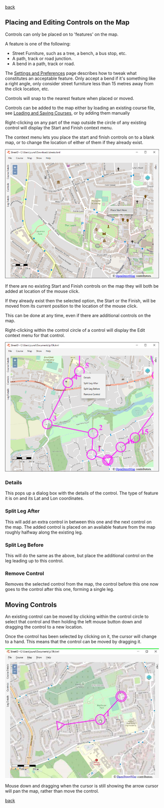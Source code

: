 [back](./index.md)

## Placing and Editing Controls on the Map

Controls can only be placed on to 'features' on the map.

A feature is one of the following:

- Street Furniture, such as a tree, a bench, a bus stop, etc.
- A path, track or road junction.
- A bend in a path, track or road.

The [Settings and Preferences](./SettingsAndPreferences.md#control-placement-preferences) page describes how to tweak what
constitutes an acceptable feature. Only accept a bend if it's something like a right angle, only consider street
furniture less than 15 metres away from the click location, etc.

Controls will snap to the nearest feature when placed or moved.

Controls can be added to the map either by loading an existing course
file, see [Loading and Saving Courses](./LoadingSavingCourses.md), or by adding them manually

Right-clicking on any part of the map outside the circle of any existing control will display the Start and Finish
context menu.

The context menu lets you place the start and finish controls on to a blank map, or to change the location of either of
them if they already exist.

![Image](./doc/setstart.png)

If there are no existing Start and Finish controls on the map they will both be added at location of the mouse click.

If they already exist then the selected option, the Start or the Finish, will be moved from its current position to the
location of the mouse click.

This can be done at any time, even if there are additional controls on the map.

Right-clicking within the control circle of a control will display the Edit context menu for that control.

![Image](./doc/controlcontextmenu.png)

### Details

This pops up a dialog box with the details of the control. The type of feature it is on and its Lat and Lon coordinates.

### Split Leg After

This will add an extra control in between this one and the next control on the map. The added control is placed on an
available feature from the map roughly halfway along the existing leg.

### Split Leg Before

This will do the same as the above, but place the additional control on the leg leading up to this control.

### Remove Control

Removes the selected control from the map, the control before this one now goes to the control after this one, forming a
single leg.

## Moving Controls

An existing control can be moved by clicking within the control circle to select that control and then holding the left
mouse button down and dragging the control to a new location.

Once the control has been selected by clicking on it, the cursor will change to a hand. This means that the control can
be moved by dragging it.

![Image](./doc/handcursor.png)

Mouse down and dragging when the cursor is still showing the arrow cursor will pan the map, rather than move the
control.

[back](./index.md)
